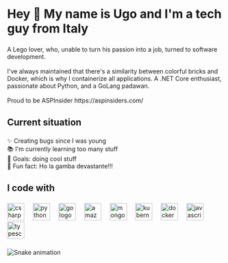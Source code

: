 <h1 align="left">Hey 👋  My name is Ugo and I'm a tech guy from Italy</h1>

###

<p align="left">A Lego lover, who, unable to turn his passion into a job, turned to software development.<br><br>I've always maintained that there's a similarity between colorful bricks and Docker, which is why I containerize all applications. A .NET Core enthusiast, passionate about Python, and a GoLang padawan.<br><br>Proud to be ASPInsider https://aspinsiders.com/</p>

###

<h2 align="left">Current situation</h2>

###

<p align="left">✨ Creating bugs since I was young<br>📚 I'm currently learning too many stuff<br>🎯 Goals: doing cool stuff<br>🎲 Fun fact: Ho la gamba devastante!!!</p>

###

<h2 align="left">I code with</h2>

###

<div align="left">
  <img src="https://cdn.jsdelivr.net/gh/devicons/devicon/icons/csharp/csharp-original.svg" height="40" alt="csharp logo"  />
  <img width="12" />
  <img src="https://cdn.jsdelivr.net/gh/devicons/devicon/icons/python/python-original.svg" height="40" alt="python logo"  />
  <img width="12" />
  <img src="https://cdn.jsdelivr.net/gh/devicons/devicon/icons/go/go-original.svg" height="40" alt="go logo"  />
  <img width="12" />
  <img src="https://cdn.jsdelivr.net/gh/devicons/devicon/icons/amazonwebservices/amazonwebservices-original.svg" height="40" alt="amazonwebservices logo"  />
  <img width="12" />
  <img src="https://cdn.jsdelivr.net/gh/devicons/devicon/icons/mongodb/mongodb-original.svg" height="40" alt="mongodb logo"  />
  <img width="12" />
  <img src="https://cdn.jsdelivr.net/gh/devicons/devicon/icons/kubernetes/kubernetes-plain.svg" height="40" alt="kubernetes logo"  />
  <img width="12" />
  <img src="https://cdn.jsdelivr.net/gh/devicons/devicon/icons/docker/docker-original.svg" height="40" alt="docker logo"  />
  <img width="12" />
  <img src="https://cdn.jsdelivr.net/gh/devicons/devicon/icons/javascript/javascript-original.svg" height="40" alt="javascript logo"  />
  <img width="12" />
  <img src="https://cdn.jsdelivr.net/gh/devicons/devicon/icons/typescript/typescript-original.svg" height="40" alt="typescript logo"  />
</div>

###

<img src="https://raw.githubusercontent.com/imperugo/imperugo/output/snake.svg" alt="Snake animation" />

###
